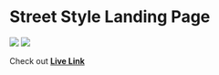 # Street Style Landing Page

![](https://img.shields.io/badge/-HTML-f06529) ![](https://img.shields.io/badge/-CSS-2965f1)

Check out **[Live Link](https://project1-htmlcss-geektousif.netlify.app/)**
